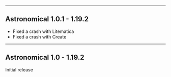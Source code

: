 ------------------------------------------------------
Astronomical 1.0.1 - 1.19.2
------------------------------------------------------
- Fixed a crash with Litematica
- Fixed a crash with Create

------------------------------------------------------
Astronomical 1.0 - 1.19.2
------------------------------------------------------
Initial release
